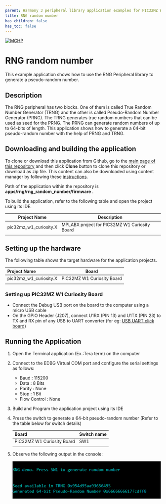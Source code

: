 ```yaml
---
parent: Harmony 3 peripheral library application examples for PIC32MZ W1 family
title: RNG random number 
has_children: false
has_toc: false
---
```


[![MCHP](https://www.microchip.com/ResourcePackages/Microchip/assets/dist/images/logo.png)](https://www.microchip.com)

# RNG random number

This example application shows how to use the RNG Peripheral library to generate a pseudo-random number.

## Description

The RNG peripheral has two blocks. One of them is called True Random Number Generator (TRNG) and the other is called Pseudo-Random Number Generator (PRNG). The TRNG generates true random numbers that can be used as seed for the PRNG. The PRNG can generate random numbers of up to 64-bits of length. This application shows how to generate a 64-bit pseudo-random number with the help of PRNG and TRNG.

## Downloading and building the application

To clone or download this application from Github, go to the [main page of this repository](https://github.com/Microchip-MPLAB-Harmony/csp_apps_pic32mz_w1) and then click **Clone** button to clone this repository or download as zip file.
This content can also be downloaded using content manager by following these [instructions](https://github.com/Microchip-MPLAB-Harmony/contentmanager/wiki).

Path of the application within the repository is **apps/rng/rng_random_number/firmware** .

To build the application, refer to the following table and open the project using its IDE.

| Project Name      | Description                                    |
| ----------------- | ---------------------------------------------- |
| pic32mz_w1_curiosity.X | MPLABX project for PIC32MZ W1 Curiosity Board |
|||

## Setting up the hardware

The following table shows the target hardware for the application projects.

| Project Name| Board|
|:---------|:---------:|
| pic32mz_w1_curiosity.X | PIC32MZ W1 Curiosity Board |
|||

### Setting up PIC32MZ W1 Curiosity Board

- Connect the Debug USB port on the board to the computer using a micro USB cable
- On the GPIO Header (J207), connect U1RX (PIN 13) and U1TX (PIN 23) to TX and RX pin of any USB to UART converter (for eg: [USB UART click board](https://www.mikroe.com/usb-uart-click))

## Running the Application

1. Open the Terminal application (Ex.:Tera term) on the computer
2. Connect to the EDBG Virtual COM port and configure the serial settings as follows:
    - Baud : 115200
    - Data : 8 Bits
    - Parity : None
    - Stop : 1 Bit
    - Flow Control : None
3. Build and Program the application project using its IDE
4. Press the switch to generate a 64-bit pseudo-random number (Refer to the table below for switch details)

    | Board | Switch name |
    | ----- | ----------- |
    | PIC32MZ W1 Curiosity Board | SW1 |
    |||

5. Observe the following output in the console:

    ![output](images/output_rng_random_number.png)